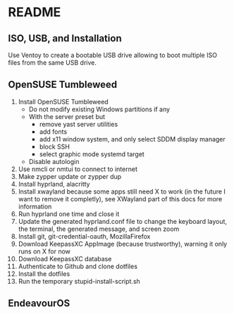 # README

## ISO, USB, and Installation

Use Ventoy to create a bootable USB drive allowing to boot multiple ISO files from the same USB drive.

## OpenSUSE Tumbleweed

1) Install OpenSUSE Tumbleweed
    - Do not modify existing Windows partitions if any
    - With the server preset but
      - remove yast server utilities
      - add fonts
      - add x11 window system, and only select SDDM display manager
      - block SSH
      - select graphic mode systemd target
    - Disable autologin
2) Use nmcli or nmtui to connect to internet
3) Make zypper update or zypper dup
4) Install hyprland, alacritty
5) Install xwayland because some apps still need X to work (in the future I want to remove it completly), see XWayland part of this docs for more information
6) Run hyprland one time and close it
7) Update the generated hyprland.conf file to change the keyboard layout, the terminal, the generated message, and screen zoom
8) Install git, git-credential-oauth, MozillaFirefox
9) Download KeepassXC AppImage (because trustworthy), warning it only runs on X for now
10) Download KeepassXC database
11) Authenticate to Github and clone dotfiles
12) Install the dotfiles
13) Run the temporary stupid-install-script.sh

## EndeavourOS
